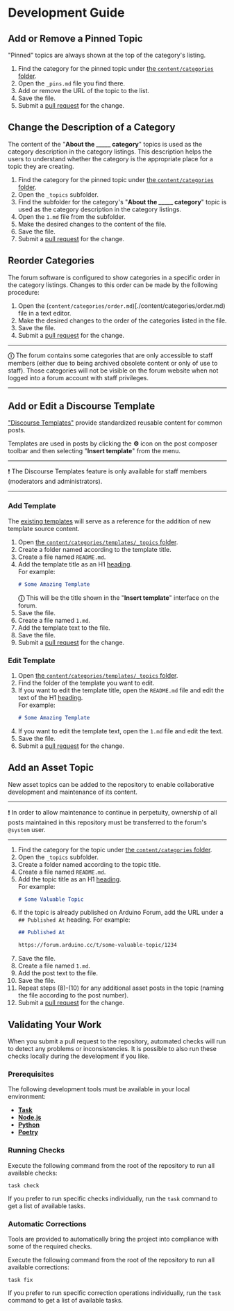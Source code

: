 # Development Guide

## Add or Remove a Pinned Topic

"Pinned" topics are always shown at the top of the category's listing.

1. Find the category for the pinned topic under [the `content/categories` folder](../content/categories).
1. Open the `_pins.md` file you find there.
1. Add or remove the URL of the topic to the list.
1. Save the file.
1. Submit a [pull request](contributor-guide/pull-requests.md) for the change.

## Change the Description of a Category

The content of the "**About the \_\_\_\_\_ category**" topics is used as the category description in the category listings. This description helps the users to understand whether the category is the appropriate place for a topic they are creating.

1. Find the category for the pinned topic under [the `content/categories` folder](../content/categories).
1. Open the `_topics` subfolder.
1. Find the subfolder for the category's "**About the \_\_\_\_\_ category**" topic is used as the category description in the category listings.
1. Open the `1.md` file from the subfolder.
1. Make the desired changes to the content of the file.
1. Save the file.
1. Submit a [pull request](contributor-guide/pull-requests.md) for the change.

## Reorder Categories

The forum software is configured to show categories in a specific order in the category listings. Changes to this order can be made by the following procedure:

1. Open the (`content/categories/order.md`)[./content/categories/order.md) file in a text editor.
1. Make the desired changes to the order of the categories listed in the file.
1. Save the file.
1. Submit a [pull request](contributor-guide/pull-requests.md) for the change.

---

**ⓘ** The forum contains some categories that are only accessible to staff members (either due to being archived obsolete content or only of use to staff). Those categories will not be visible on the forum website when not logged into a forum account with staff privileges.

---

## Add or Edit a Discourse Template

["Discourse Templates"](https://meta.discourse.org/t/discourse-templates/229250) provide standardized reusable content for common posts.

Templates are used in posts by clicking the **⚙** icon on the post composer toolbar and then selecting "**Insert template**" from the menu.

---

❗ The Discourse Templates feature is only available for staff members (moderators and administrators).

---

### Add Template

The [existing templates](../content/categories/templates/_topics) will serve as a reference for the addition of new template source content.

1. Open [the `content/categories/templates/_topics` folder](../content/categories/templates/_topics).
1. Create a folder named according to the template title.
1. Create a file named `README.md`.
1. Add the template title as an H1 [heading](https://www.markdownguide.org/basic-syntax/#headings). <br />
   For example:
   ```markdown
   # Some Amazing Template
   ```
   **ⓘ** This will be the title shown in the "**Insert template**" interface on the forum.
1. Save the file.
1. Create a file named `1.md`.
1. Add the template text to the file.
1. Save the file.
1. Submit a [pull request](contributor-guide/pull-requests.md) for the change.

### Edit Template

1. Open [the `content/categories/templates/_topics` folder](../content/categories/templates/_topics).
1. Find the folder of the template you want to edit.
1. If you want to edit the template title, open the `README.md` file and edit the text of the H1 [heading](https://www.markdownguide.org/basic-syntax/#headings). <br />
   For example:
   ```markdown
   # Some Amazing Template
   ```
1. If you want to edit the template text, open the `1.md` file and edit the text.
1. Save the file.
1. Submit a [pull request](contributor-guide/pull-requests.md) for the change.

## Add an Asset Topic

New asset topics can be added to the repository to enable collaborative development and maintenance of its content.

---

❗ In order to allow maintenance to continue in perpetuity, ownership of all posts maintained in this repository must be transferred to the forum's `@system` user.

---

1. Find the category for the topic under [the `content/categories` folder](../content/categories).
1. Open the `_topics` subfolder.
1. Create a folder named according to the topic title.
1. Create a file named `README.md`.
1. Add the topic title as an H1 [heading](https://www.markdownguide.org/basic-syntax/#headings). <br />
   For example:
   ```markdown
   # Some Valuable Topic
   ```
1. If the topic is already published on Arduino Forum, add the URL under a `## Published At` heading.
   For example:
   ```markdown
   ## Published At

   https://forum.arduino.cc/t/some-valuable-topic/1234
   ```
1. Save the file.
1. Create a file named `1.md`.
1. Add the post text to the file.
1. Save the file.
1. Repeat steps (8)-(10) for any additional asset posts in the topic (naming the file according to the post number).
1. Submit a [pull request](contributor-guide/pull-requests.md) for the change.

## Validating Your Work

When you submit a pull request to the repository, automated checks will run to detect any problems or inconsistencies. It is possible to also run these checks locally during the development if you like.

### Prerequisites

The following development tools must be available in your local environment:

- [**Task**](https://taskfile.dev/installation/)
- [**Node.js**](https://nodejs.dev/en/download/)
- [**Python**](https://www.python.org/downloads/)
- [**Poetry**](https://python-poetry.org/docs/#installation)

### Running Checks

Execute the following command from the root of the repository to run all available checks:

```text
task check
```

If you prefer to run specific checks individually, run the `task` command to get a list of available tasks.

### Automatic Corrections

Tools are provided to automatically bring the project into compliance with some of the required checks.

Execute the following command from the root of the repository to run all available corrections:

```text
task fix
```

If you prefer to run specific correction operations individually, run the `task` command to get a list of available tasks.
